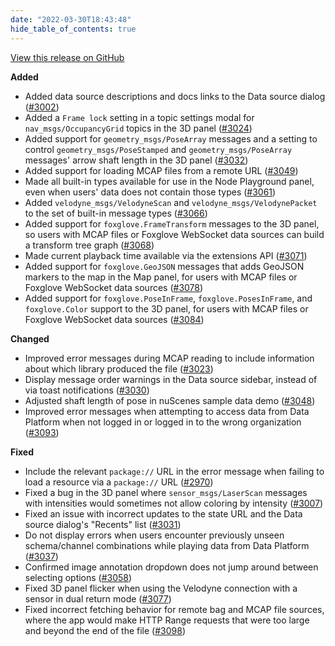 ```yaml
---
date: "2022-03-30T18:43:48"
hide_table_of_contents: true
---
```

[View this release on GitHub](https://github.com/foxglove/studio/releases/tag/v1.5.1)

**Added**
- Added data source descriptions and docs links to the Data source dialog ([#3002](https://github.com/foxglove/studio/pull/3002))
- Added a `Frame lock` setting in a topic settings modal for `nav_msgs/OccupancyGrid` topics in the 3D panel ([#3024](https://github.com/foxglove/studio/pull/3024))
- Added support for `geometry_msgs/PoseArray` messages and a setting to control `geometry_msgs/PoseStamped` and `geometry_msgs/PoseArray` messages' arrow shaft length in the 3D panel ([#3032](https://github.com/foxglove/studio/pull/3032))
- Added support for loading MCAP files from a remote URL ([#3049](https://github.com/foxglove/studio/pull/3049))
- Made all built-in types available for use in the Node Playground panel, even when users' data does not contain those types ([#3061](https://github.com/foxglove/studio/pull/3061))
- Added `velodyne_msgs/VelodyneScan` and `velodyne_msgs/VelodynePacket` to the set of built-in message types ([#3066](https://github.com/foxglove/studio/pull/3066))
- Added support for `foxglove.FrameTransform` messages to the 3D panel, so users with MCAP files or Foxglove WebSocket data sources can build a transform tree graph ([#3068](https://github.com/foxglove/studio/pull/3068))
- Made current playback time available via the extensions API ([#3071](https://github.com/foxglove/studio/pull/3071))
- Added support for `foxglove.GeoJSON` messages that adds GeoJSON markers to the map in the Map panel, for users with MCAP files or Foxglove WebSocket data sources ([#3078](https://github.com/foxglove/studio/pull/3078))
- Added support for `foxglove.PoseInFrame`, `foxglove.PosesInFrame`, and `foxglove.Color` support to the 3D panel, for users with MCAP files or Foxglove WebSocket data sources ([#3084](https://github.com/foxglove/studio/pull/3084))

**Changed**
- Improved error messages during MCAP reading to include information about which library produced the file ([#3023](https://github.com/foxglove/studio/pull/3023))
- Display message order warnings in the Data source sidebar, instead of via toast notifications ([#3030](https://github.com/foxglove/studio/pull/3030))
- Adjusted shaft length of pose in nuScenes sample data demo ([#3048](https://github.com/foxglove/studio/pull/3048))
- Improved error messages when attempting to access data from Data Platform when not logged in or logged in to the wrong organization ([#3093](https://github.com/foxglove/studio/pull/3093))

**Fixed**
- Include the relevant `package://` URL in the error message when failing to load a resource via a `package://` URL ([#2970](https://github.com/foxglove/studio/pull/2970))
- Fixed a bug in the 3D panel where `sensor_msgs/LaserScan` messages with intensities would sometimes not allow coloring by intensity ([#3007](https://github.com/foxglove/studio/pull/3007))
- Fixed an issue with incorrect updates to the state URL and the Data source dialog's "Recents" list ([#3031](https://github.com/foxglove/studio/pull/3031))
- Do not display errors when users encounter previously unseen schema/channel combinations while playing data from Data Platform ([#3037](https://github.com/foxglove/studio/pull/3037))
- Confirmed image annotation dropdown does not jump around between selecting options ([#3058](https://github.com/foxglove/studio/pull/3058))
- Fixed 3D panel flicker when using the Velodyne connection with a sensor in dual return mode ([#3077](https://github.com/foxglove/studio/pull/3077))
- Fixed incorrect fetching behavior for remote bag and MCAP file sources, where the app would make HTTP Range requests that were too large and beyond the end of the file ([#3098](https://github.com/foxglove/studio/pull/3098))
